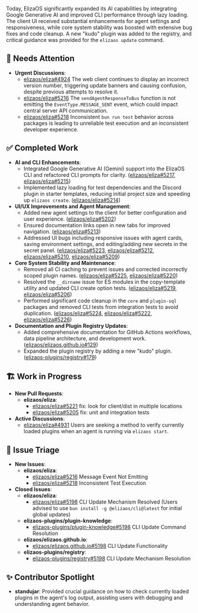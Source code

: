 Today, ElizaOS significantly expanded its AI capabilities by integrating Google Generative AI and improved CLI performance through lazy loading. The client UI received substantial enhancements for agent settings and responsiveness, while core system stability was boosted with extensive bug fixes and code cleanup. A new "kudo" plugin was added to the registry, and critical guidance was provided for the `elizaos update` command.

## 🚨 Needs Attention
- **Urgent Discussions**:
    - [elizaos/eliza#4924](https://github.com/elizaos/eliza/issues/4924) The web client continues to display an incorrect version number, triggering update banners and causing confusion, despite previous attempts to resolve it.
    - [elizaos/eliza#5216](https://github.com/elizaos/eliza/issues/5216) The `sendAgentResponseToBus` function is not emitting the `EventType.MESSAGE_SENT` event, which could impact central server API communication.
    - [elizaos/eliza#5218](https://github.com/elizaos/eliza/issues/5218) Inconsistent `bun run test` behavior across packages is leading to unreliable test execution and an inconsistent developer experience.

## ✅ Completed Work
- **AI and CLI Enhancements**:
    - Integrated Google Generative AI (Gemini) support into the ElizaOS CLI and refactored CLI prompts for clarity. ([elizaos/eliza#5217](https://github.com/elizaos/eliza/pull/5217), [elizaos/eliza#5215](https://github.com/elizaos/eliza/pull/5215))
    - Implemented lazy loading for test dependencies and the Discord plugin in starter templates, reducing initial project size and speeding up `elizaos create`. ([elizaos/eliza#5214](https://github.com/elizaos/eliza/pull/5214))
- **UI/UX Improvements and Agent Management**:
    - Added new agent settings to the client for better configuration and user experience. ([elizaos/eliza#5202](https://github.com/elizaos/eliza/pull/5202))
    - Ensured documentation links open in new tabs for improved navigation. ([elizaos/eliza#5213](https://github.com/elizaos/eliza/pull/5213))
    - Addressed UI bugs including responsive issues with agent cards, saving environment settings, and editing/adding new secrets in the secret panel. ([elizaos/eliza#5223](https://github.com/elizaos/eliza/pull/5223), [elizaos/eliza#5212](https://github.com/elizaos/eliza/pull/5212), [elizaos/eliza#5210](https://github.com/elizaos/eliza/pull/5210), [elizaos/eliza#5209](https://github.com/elizaos/eliza/pull/5209))
- **Core System Stability and Maintenance**:
    - Removed all CI caching to prevent issues and corrected incorrectly scoped plugin names. ([elizaos/eliza#5225](https://github.com/elizaos/eliza/pull/5225), [elizaos/eliza#5220](https://github.com/elizaos/eliza/pull/5220))
    - Resolved the `__dirname` issue for ES modules in the copy-template utility and updated CLI create option tests. ([elizaos/eliza#5219](https://github.com/elizaos/eliza/pull/5219), [elizaos/eliza#5206](https://github.com/elizaos/eliza/pull/5206))
    - Performed significant code cleanup in the `core` and `plugin-sql` packages and removed CLI tests from integration tests to avoid duplication. ([elizaos/eliza#5224](https://github.com/elizaos/eliza/pull/5224), [elizaos/eliza#5222](https://github.com/elizaos/eliza/pull/5222), [elizaos/eliza#5226](https://github.com/elizaos/eliza/pull/5226))
- **Documentation and Plugin Registry Updates**:
    - Added comprehensive documentation for GitHub Actions workflows, data pipeline architecture, and development work. ([elizaos/elizaos.github.io#129](https://github.com/elizaos/elizaos.github.io/pull/129))
    - Expanded the plugin registry by adding a new "kudo" plugin. ([elizaos-plugins/registry#179](https://github.com/elizaos-plugins/registry/pull/179))

## 🏗️ Work in Progress
- **New Pull Requests**:
    - **elizaos/eliza**:
        - [elizaos/eliza#5221](https://github.com/elizaos/eliza/pull/5221) fix: look for client/dist in multiple locations
        - [elizaos/eliza#5205](https://github.com/elizaos/eliza/pull/5205) fix: unit and integration tests
- **Active Discussions**:
    - [elizaos/eliza#4931](https://github.com/elizaos/eliza/issues/4931) Users are seeking a method to verify currently loaded plugins when an agent is running via `elizaos start`.

## 🐞 Issue Triage
- **New Issues**:
    - **elizaos/eliza**:
        - [elizaos/eliza#5216](https://github.com/elizaos/eliza/issues/5216) Message Event Not Emitting
        - [elizaos/eliza#5218](https://github.com/elizaos/eliza/issues/5218) Inconsistent Test Execution
- **Closed Issues**:
    - **elizaos/eliza**:
        - [elizaos/eliza#5198](https://github.com/elizaos/eliza/issues/5198) CLI Update Mechanism Resolved (Users advised to use `bun install -g @elizaos/cli@latest` for initial global updates)
    - **elizaos-plugins/plugin-knowledge**:
        - [elizaos-plugins/plugin-knowledge#5198](https://github.com/elizaos-plugins/plugin-knowledge/issues/5198) CLI Update Command Resolution
    - **elizaos/elizaos.github.io**:
        - [elizaos/elizaos.github.io#5198](https://github.com/elizaos/elizaos.github.io/issues/5198) CLI Update Functionality
    - **elizaos-plugins/registry**:
        - [elizaos-plugins/registry#5198](https://github.com/elizaos-plugins/registry/issues/5198) CLI Update Mechanism Resolution

## ✨ Contributor Spotlight
- **standujar**: Provided crucial guidance on how to check currently loaded plugins in the agent's log output, assisting users with debugging and understanding agent behavior.